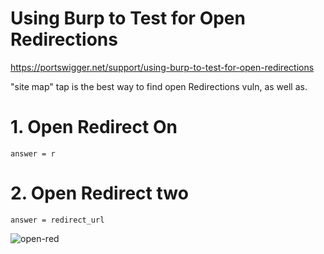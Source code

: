 # Using Burp to Test for Open Redirections
https://portswigger.net/support/using-burp-to-test-for-open-redirections

"site map" tap is the best way to find open Redirections vuln, as well as.

# 1. Open Redirect On

```answer = r```

# 2. Open Redirect two

```answer = redirect_url```

![open-red](https://user-images.githubusercontent.com/108541991/200170285-756d9857-0393-40d1-9e6d-6c916dfccbb3.jpg)
